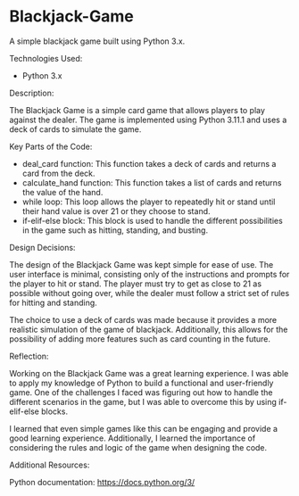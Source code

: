 # Blackjack-Game
A simple blackjack game built using Python 3.x.

Technologies Used:

- Python 3.x

Description:

The Blackjack Game is a simple card game that allows players to play against the dealer. The game is implemented using Python 3.11.1 and uses a deck of cards to simulate the game.

Key Parts of the Code:

- deal_card function: This function takes a deck of cards and returns a card from the deck.
- calculate_hand function: This function takes a list of cards and returns the value of the hand.
- while loop: This loop allows the player to repeatedly hit or stand until their hand value is over 21 or they choose to stand.
- if-elif-else block: This block is used to handle the different possibilities in the game such as hitting, standing, and busting.

Design Decisions:

The design of the Blackjack Game was kept simple for ease of use. The user interface is minimal, consisting only of the instructions and prompts for the player to hit or stand. The player must try to get as close to 21 as possible without going over, while the dealer must follow a strict set of rules for hitting and standing.

The choice to use a deck of cards was made because it provides a more realistic simulation of the game of blackjack. Additionally, this allows for the possibility of adding more features such as card counting in the future.

Reflection:

Working on the Blackjack Game was a great learning experience. I was able to apply my knowledge of Python to build a functional and user-friendly game. One of the challenges I faced was figuring out how to handle the different scenarios in the game, but I was able to overcome this by using if-elif-else blocks.

I learned that even simple games like this can be engaging and provide a good learning experience. Additionally, I learned the importance of considering the rules and logic of the game when designing the code.

Additional Resources:

Python documentation: https://docs.python.org/3/
